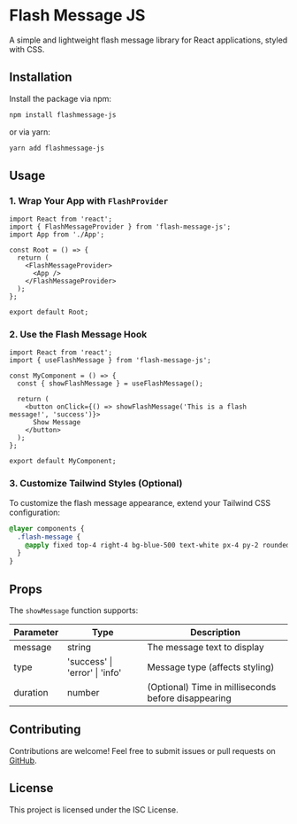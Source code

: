 # Flash Message JS

A simple and lightweight flash message library for React applications, styled with CSS.

## Installation

Install the package via npm:

```sh
npm install flashmessage-js
```

or via yarn:

```sh
yarn add flashmessage-js
```

## Usage

### 1. Wrap Your App with `FlashProvider`

```tsx
import React from 'react';
import { FlashMessageProvider } from 'flash-message-js';
import App from './App';

const Root = () => {
  return (
    <FlashMessageProvider>
      <App />
    </FlashMessageProvider>
  );
};

export default Root;
```

### 2. Use the Flash Message Hook

```tsx
import React from 'react';
import { useFlashMessage } from 'flash-message-js';

const MyComponent = () => {
  const { showFlashMessage } = useFlashMessage();

  return (
    <button onClick={() => showFlashMessage('This is a flash message!', 'success')}>
      Show Message
    </button>
  );
};

export default MyComponent;
```

### 3. Customize Tailwind Styles (Optional)

To customize the flash message appearance, extend your Tailwind CSS configuration:

```css
@layer components {
  .flash-message {
    @apply fixed top-4 right-4 bg-blue-500 text-white px-4 py-2 rounded shadow-lg;
  }
}
```

## Props

The `showMessage` function supports:

| Parameter | Type   | Description |
|-----------|--------|-------------|
| message  | string | The message text to display |
| type     | 'success' \| 'error' \| 'info' | Message type (affects styling) |
| duration | number | (Optional) Time in milliseconds before disappearing |

## Contributing

Contributions are welcome! Feel free to submit issues or pull requests on [GitHub](https://github.com/adu-yeboah/flash-message).

## License

This project is licensed under the ISC License.
